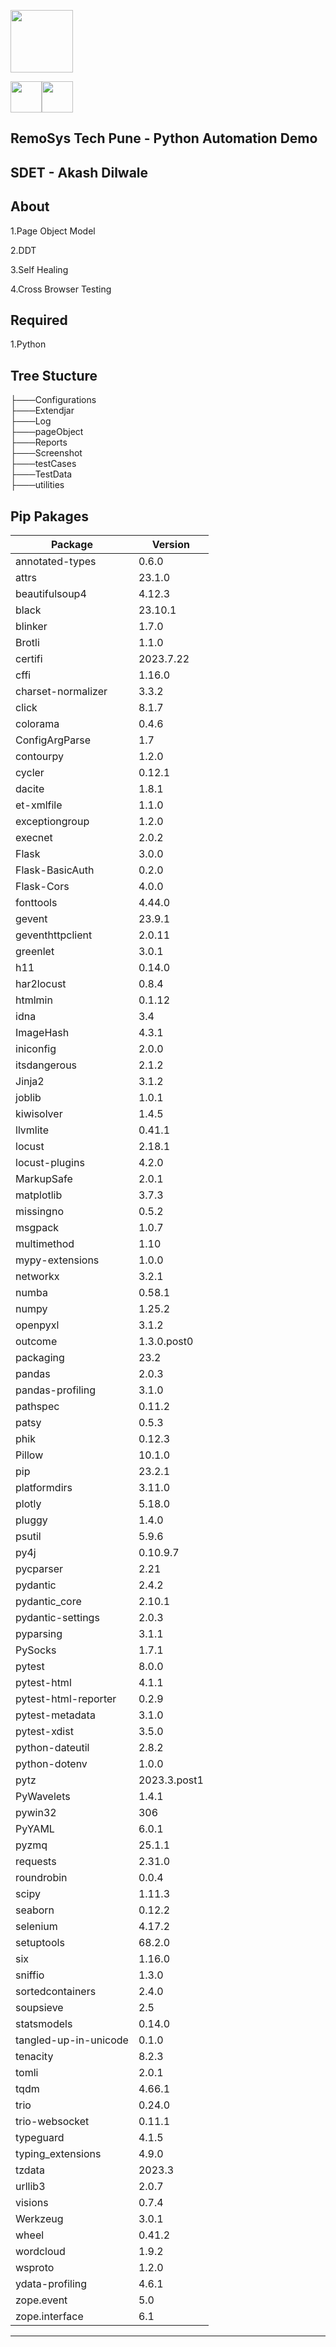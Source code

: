 <a href="https://remo-sys.com/"><img src="https://img1.wsimg.com/isteam/ip/bd3785cd-d6c4-4882-9b7c-6e71611da2b9/Remosys%20Logo%202.png" width="100" height="100" /></a><br />

<img src="https://s3.dualstack.us-east-2.amazonaws.com/pythondotorg-assets/media/community/logos/python-logo-only.png" width="50" height="50" /><img src="https://docs.pytest.org/en/8.0.x/_static/pytest_logo_curves.svg" width="50" height="50" />

## RemoSys Tech Pune - Python Automation Demo

## SDET - Akash Dilwale
 
## About

1.Page Object Model

2.DDT

3.Self Healing

4.Cross Browser Testing


## Required 

1.Python 

## Tree Stucture

├───Configurations
\
├───Extendjar
\
├───Log
\
├───pageObject
\
├───Reports
\
├───Screenshot
\
├───testCases
\
├───TestData
\
├───utilities



## Pip Pakages 

| Package               | Version   |
|-----------------------|-----------|
| annotated-types       | 0.6.0     |
| attrs                 | 23.1.0    |
| beautifulsoup4        | 4.12.3    |
| black                 | 23.10.1   |
| blinker               | 1.7.0     |
| Brotli                | 1.1.0     |
| certifi               | 2023.7.22 |
| cffi                  | 1.16.0    |
| charset-normalizer    | 3.3.2     |
| click                 | 8.1.7     |
| colorama              | 0.4.6     |
| ConfigArgParse        | 1.7       |
| contourpy             | 1.2.0     |
| cycler                | 0.12.1    |
| dacite                | 1.8.1     |
| et-xmlfile            | 1.1.0     |
| exceptiongroup        | 1.2.0     |
| execnet               | 2.0.2     |
| Flask                 | 3.0.0     |
| Flask-BasicAuth       | 0.2.0     |
| Flask-Cors            | 4.0.0     |
| fonttools             | 4.44.0    |
| gevent                | 23.9.1    |
| geventhttpclient      | 2.0.11    |
| greenlet              | 3.0.1     |
| h11                   | 0.14.0    |
| har2locust            | 0.8.4     |
| htmlmin               | 0.1.12    |
| idna                  | 3.4       |
| ImageHash             | 4.3.1     |
| iniconfig             | 2.0.0     |
| itsdangerous          | 2.1.2     |
| Jinja2                | 3.1.2     |
| joblib                | 1.0.1     |
| kiwisolver            | 1.4.5     |
| llvmlite              | 0.41.1    |
| locust                | 2.18.1    |
| locust-plugins        | 4.2.0     |
| MarkupSafe            | 2.0.1     |
| matplotlib            | 3.7.3     |
| missingno             | 0.5.2     |
| msgpack               | 1.0.7     |
| multimethod           | 1.10      |
| mypy-extensions       | 1.0.0     |
| networkx              | 3.2.1     |
| numba                 | 0.58.1    |
| numpy                 | 1.25.2    |
| openpyxl              | 3.1.2     |
| outcome               | 1.3.0.post0 |
| packaging             | 23.2      |
| pandas                | 2.0.3     |
| pandas-profiling      | 3.1.0     |
| pathspec              | 0.11.2    |
| patsy                 | 0.5.3     |
| phik                  | 0.12.3    |
| Pillow                | 10.1.0    |
| pip                   | 23.2.1    |
| platformdirs          | 3.11.0    |
| plotly                | 5.18.0    |
| pluggy                | 1.4.0     |
| psutil                | 5.9.6     |
| py4j                  | 0.10.9.7  |
| pycparser             | 2.21      |
| pydantic              | 2.4.2     |
| pydantic_core         | 2.10.1    |
| pydantic-settings     | 2.0.3     |
| pyparsing             | 3.1.1     |
| PySocks               | 1.7.1     |
| pytest                | 8.0.0     |
| pytest-html           | 4.1.1     |
| pytest-html-reporter  | 0.2.9     |
| pytest-metadata       | 3.1.0     |
| pytest-xdist          | 3.5.0     |
| python-dateutil       | 2.8.2     |
| python-dotenv         | 1.0.0     |
| pytz                  | 2023.3.post1 |
| PyWavelets            | 1.4.1     |
| pywin32               | 306       |
| PyYAML                | 6.0.1     |
| pyzmq                 | 25.1.1    |
| requests              | 2.31.0    |
| roundrobin            | 0.0.4     |
| scipy                 | 1.11.3    |
| seaborn               | 0.12.2    |
| selenium              | 4.17.2    |
| setuptools            | 68.2.0    |
| six                   | 1.16.0    |
| sniffio               | 1.3.0     |
| sortedcontainers      | 2.4.0     |
| soupsieve             | 2.5       |
| statsmodels           | 0.14.0    |
| tangled-up-in-unicode | 0.1.0     |
| tenacity              | 8.2.3     |
| tomli                 | 2.0.1     |
| tqdm                  | 4.66.1    |
| trio                  | 0.24.0    |
| trio-websocket        | 0.11.1    |
| typeguard             | 4.1.5     |
| typing_extensions     | 4.9.0     |
| tzdata                | 2023.3    |
| urllib3               | 2.0.7     |
| visions               | 0.7.4     |
| Werkzeug              | 3.0.1     |
| wheel                 | 0.41.2    |
| wordcloud             | 1.9.2     |
| wsproto               | 1.2.0     |
| ydata-profiling       | 4.6.1     |
| zope.event            | 5.0       |
| zope.interface        | 6.1       |


-----------------------------------------------------------